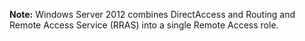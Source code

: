 **Note:** Windows Server 2012 combines DirectAccess and Routing and Remote Access Service (RRAS) into a single Remote Access role.